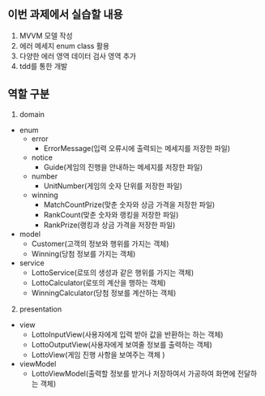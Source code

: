 ## 이번 과제에서 실습할 내용

1. MVVM 모델 작성
2. 에러 메세지 enum class 활용
3. 다양한 에러 영역 데이터 검사 영역 추가
4. tdd를 통한 개발

## 역할 구분
1. domain
- enum
    - error
        - ErrorMessage(입력 오류시에 출력되는 메세지를 저장한 파일)
    - notice
      - Guide(게임의 진행을 안내하는 메세지를 저장한 파일)
    - number
      - UnitNumber(게임의 숫자 단위를 저장한 파일)
    - winning
      - MatchCountPrize(맞춘 숫자와 상금 가격을 저장한 파일)
      - RankCount(맞춘 숫자와 랭킹을 저장한 파일)
      - RankPrize(랭킹과 상금 가격을 저장한 파일)
- model
  - Customer(고객의 정보와 행위를 가지는 객체)
  - Winning(당첨 정보를 가지는 객체)
- service
  - LottoService(로또의 생성과 같은 행위를 가지는 객체)
  - LottoCalculator(로또의 계산을 행하는 객체)
  - WinningCalculator(당첨 정보를 계산하는 객체)
2. presentation
- view
  - LottoInputView(사용자에게 입력 받아 값을 반환하는 하는 객체)
  - LottoOutputView(사용자에게 보여줄 정보를 출력하는 객체)
  - LottoView(게임 진행 사항을 보여주는 객체 )
- viewModel
  - LottoViewModel(출력할 정보를 받거나 저장하여서 가공하여 화면에 전달하는 객체)
	